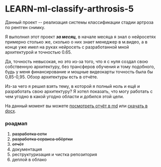 # LEARN-ml-classify-arthrosis-5

Данный проект -- реализация системы классификации стадии артроза по рентген снимку.

Я выполнил этот проект ***за месяц***, в начале месяца я знал о нейросетях примерно столько же, сколько о них знает менеджер в м.видео, а в конце уже имел на руках нейросеть с разработанной мной архитектурой и точностью 0.65.

Да, точность невысокая, но это из-за того, что я с нуля создал свою собственную архитектуру, без трансферов обучения и тому подобного, будь у меня финансирование и мощные видеокарты точность была бы 0,85-0,95. Обзор архитектуры есть в отчёте.

Из-за чего я решил взять тему, в которой я полный ноль и ещё и разработать свою архитектуру? Я хотел показать, что могу работать с чем угодно в какой угодно области и добился этой цели.

На данный момент вы можете [посмотреть отчёт в md](documents/report.md) или [скачать в docx](documents/отчёт%202024.docx).

### роадмап
1. ~~разработка сети~~
2. ~~разработка сервиса обёртки~~
3. ~~отчёт~~
4. документация
5. реструктуризация и чистка репозитория
6. деплой в облако

